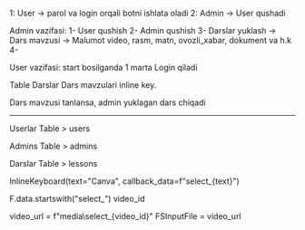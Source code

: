 1: User -> parol va login orqali botni ishlata oladi
2: Admin -> User qushadi


Admin vazifasi:
1- User qushish
2- Admin qushish
3- Darslar yuklash -> Dars mavzusi -> Malumot
   video, rasm, matn, ovozli_xabar, dokument va h.k
4- 

User vazifasi:
start bosilganda 
 1 marta Login qiladi

Table Darslar
Dars mavzulari inline key.

Dars mavzusi tanlansa, admin yuklagan dars chiqadi



-----------------------
Userlar Table > users

Admins Table > admins

Darslar Table > lessons

InlineKeyboard(text="Canva", callback_data=f"select_{text}")

F.data.startswith("select_")
video_id


video_url = f"media\select_{video_id}"
FSInputFile = video_url

